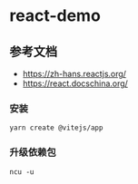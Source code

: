# react-demo

## 参考文档

- https://zh-hans.reactjs.org/
- https://react.docschina.org/

### 安装
```shell
yarn create @vitejs/app
```

### 升级依赖包

```shell
ncu -u
```
